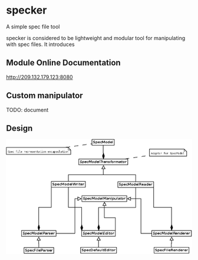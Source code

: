 # specker
A simple spec file tool

specker is considered to be lightweight and modular tool for manipulating with
spec files. It introduces

## Module Online Documentation

http://209.132.179.123:8080

## Custom manipulator
TODO: document


## Design

![Design overview](fig/design_overview.png "Design overview")
